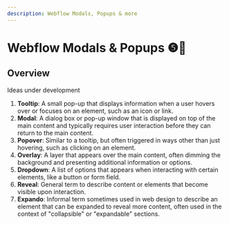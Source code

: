 ```yaml
---
description: Webflow Modals, Popups & more
---
```


# Webflow Modals & Popups ❺🧪

## Overview <a href="#display-captions-in-webflows-lightboxes" id="display-captions-in-webflows-lightboxes"></a>

Ideas under development

1. **Tooltip**: A small pop-up that displays information when a user hovers over or focuses on an element, such as an icon or link.
2. **Modal**: A dialog box or pop-up window that is displayed on top of the main content and typically requires user interaction before they can return to the main content.
3. **Popover**: Similar to a tooltip, but often triggered in ways other than just hovering, such as clicking on an element.
4. **Overlay**: A layer that appears over the main content, often dimming the background and presenting additional information or options.
5. **Dropdown**: A list of options that appears when interacting with certain elements, like a button or form field.
6. **Reveal**: General term to describe content or elements that become visible upon interaction.
7. **Expando**: Informal term sometimes used in web design to describe an element that can be expanded to reveal more content, often used in the context of "collapsible" or "expandable" sections.

###



